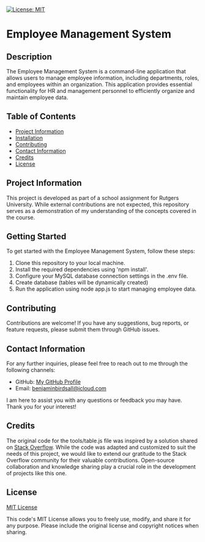 [![License: MIT](https://img.shields.io/badge/License-MIT-yellow.svg)](https://opensource.org/licenses/MIT)

# Employee Management System 
  
## Description
  
The Employee Management System is a command-line application that allows users to manage employee information, including departments, roles, and employees within an organization. This application provides essential functionality for HR and management personnel to efficiently organize and maintain employee data.

## Table of Contents

* [Project Information](#project-information)<br>
* [Installation](#installation)<br>
* [Contributing](#contributing)<br>
* [Contact Information](#contact-information)<br>
* [Credits](#credits)<br>
* [License](#license)

## Project Information

This project is developed as part of a school assignment for Rutgers University. While external contributions are not expected, this repository serves as a demonstration of my understanding of the concepts covered in the course.

## Getting Started

To get started with the Employee Management System, follow these steps:

1. Clone this repository to your local machine.
2. Install the required dependencies using 'npm install'.
3. Configure your MySQL database connection settings in the .env file.
4. Create database (tables will be dynamically created)
5. Run the application using node app.js to start managing employee data.

## Contributing

Contributions are welcome! If you have any suggestions, bug reports, or feature requests, please submit them through GitHub issues.

## Contact Information

For any further inquiries, please feel free to reach out to me through the following channels:
* GitHub: [My GitHub Profile](https://www.github.com/BenThere6)
* Email: benjaminbirdsall@icloud.com

I am here to assist you with any questions or feedback you may have. Thank you for your interest!

## Credits

The original code for the tools/table.js file was inspired by a solution shared on [Stack Overflow](https://stackoverflow.com/questions/49618069/remove-index-from-console-table). While the code was adapted and customized to suit the needs of this project, we would like to extend our gratitude to the Stack Overflow community for their valuable contributions. Open-source collaboration and knowledge sharing play a crucial role in the development of projects like this one.

## License 

[MIT License](https://opensource.org/licenses/MIT)

This code's MIT License allows you to freely use, modify, and share it for any purpose. Please include the original license and copyright notices when sharing.